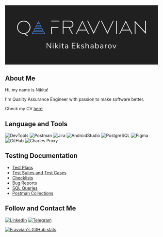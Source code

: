 ![Header](https://github.com/Fravvian/Fravvian/blob/main/assets/header_git.png)

## About Me

Hi, my name is Nikita!

I'm Quality Assurance Engineer with passion to make software better.

Check my CV [here](https://drive.google.com/drive/u/0/folders/1aiAR-uSGjh_e68HekwaQMckqA_EK8zoK)

## Language and Tools

![DevTools](https://img.shields.io/badge/-DevTools-090909?style=for-the-badge&logo=Google-Chrome&logoColor=2874F1)
![Postman](https://img.shields.io/badge/-Postman-090909?style=for-the-badge&logo=Postman&logoColor=F26636)
![Jira](https://img.shields.io/badge/-Jira-090909?style=for-the-badge&logo=Jira&logoColor=156ADF)
![AndroidStudio](https://img.shields.io/badge/-Android_Studio-090909?style=for-the-badge&logo=Android-Studio&logoColor=00DE7A)
![PostgreSQL](https://img.shields.io/badge/-PostgreSQL-090909?style=for-the-badge&logo=PostgreSQL&logoColor=30628A)
![Figma](https://img.shields.io/badge/-Figma-090909?style=for-the-badge&logo=Figma&logoColor=9A54F2)
![GitHub](https://img.shields.io/badge/-GitHub-090909?style=for-the-badge&logo=GitHub&logoColor=F2F2F2)
![Charles Proxy](https://img.shields.io/badge/-Charles_Proxy-090909?style=for-the-badge&logo=Charles_Proxy&logoColor=9A54F2)

## Testing Documentation 

- [Test Plans](https://drive.google.com/drive/folders/1z0-24EGkbqDgegKq4wC-3gNglwCTgAzm?usp=sharing)
- [Test Suites and Test Cases](https://drive.google.com/drive/folders/1WUlz-1wi_QTwglZJLokJeV1QVZtXFo3A?usp=sharing)
- [Checklists](https://drive.google.com/drive/folders/1BHOL3-EpF1j69mEZvCw5s9gQjDxwHpYs?usp=sharing)
- [Bug Reports](https://drive.google.com/drive/folders/1m7CtfNOFx0IN3fLcsDyAJCHQC9Tah_0u?usp=sharing)
- [SQL Queries](https://drive.google.com/drive/folders/1cRknb3n9ApiWwwA_OhEuvcpmEchjMBNV?usp=sharing)
- [Postman Collections](https://drive.google.com/drive/folders/135FH0MP6fqdNa2R6opkEW5S5gedhDYR7?usp=sharing)

## Follow and Contact Me
[![LinkedIn](https://img.shields.io/badge/-LinkedIn-090909?style=for-the-badge&logo=LinkedIn&logoColor=0966C2)](https://www.linkedin.com/in/nikita-ekshabarov-a93852258)
[![Telegram](https://img.shields.io/badge/-Telegram-090909?style=for-the-badge&logo=Telegram&logoColor=26A3E2)](https://t.me/ekshabar)


[![Fravvian's GitHub stats](https://github-readme-stats.vercel.app/api?username=Fravvian&show_icons=true&count_private=true&theme=algolia)](https://github.com/anuraghazra/github-readme-stats&)
